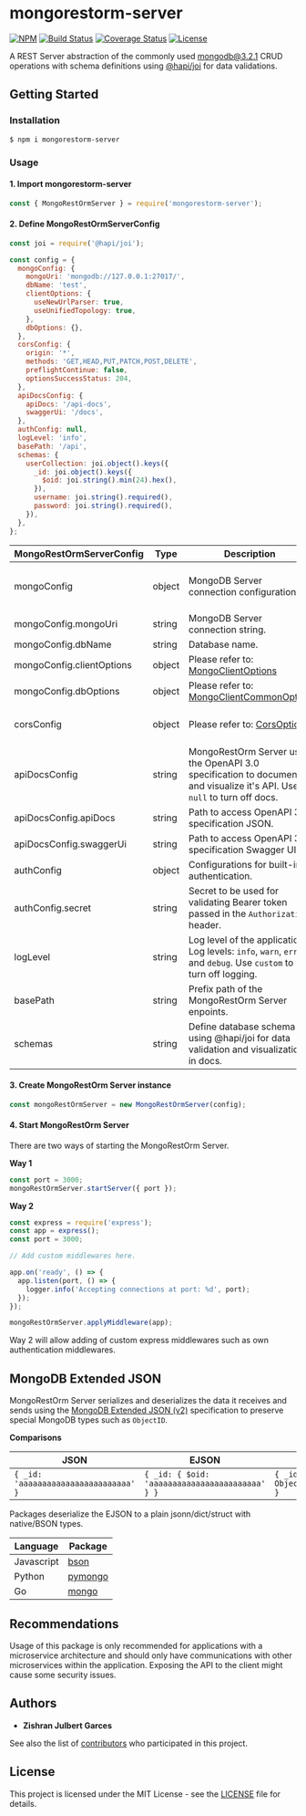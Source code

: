# mongorestorm-server
[![NPM](https://img.shields.io/npm/v/mongorestorm-server)](https://www.npmjs.com/package/mongorestorm-server) [![Build Status](https://travis-ci.org/zishone/mongorestorm-server.svg?branch=master)](https://travis-ci.org/zishone/mongorestorm-server) [![Coverage Status](https://coveralls.io/repos/github/zishone/mongorestorm-server/badge.svg?branch=master)](https://coveralls.io/github/zishone/mongorestorm-server?branch=master) [![License](https://img.shields.io/npm/l/mongorestorm-server)](https://github.com/zishone/mongorestorm-server/blob/master/LICENSE)

A REST Server abstraction of the commonly used [mongodb@3.2.1](https://www.npmjs.com/package/mongodb) CRUD operations with schema definitions using [@hapi/joi](https://www.npmjs.com/package/@hapi/joi) for data validations.

## Getting Started
### Installation
```shell
$ npm i mongorestorm-server
```

### Usage
#### 1. Import mongorestorm-server
```javascript
const { MongoRestOrmServer } = require('mongorestorm-server');
```
#### 2. Define MongoRestOrmServerConfig
```javascript
const joi = require('@hapi/joi');

const config = {
  mongoConfig: {
    mongoUri: 'mongodb://127.0.0.1:27017/',
    dbName: 'test',
    clientOptions: {
      useNewUrlParser: true,
      useUnifiedTopology: true,
    },
    dbOptions: {},
  },
  corsConfig: {
    origin: '*',
    methods: 'GET,HEAD,PUT,PATCH,POST,DELETE',
    preflightContinue: false,
    optionsSuccessStatus: 204,
  },
  apiDocsConfig: {
    apiDocs: '/api-docs',
    swaggerUi: '/docs',
  },
  authConfig: null,
  logLevel: 'info',
  basePath: '/api',
  schemas: {
    userCollection: joi.object().keys({
      _id: joi.object().keys({
        $oid: joi.string().min(24).hex(),
      }),
      username: joi.string().required(),
      password: joi.string().required(),
    }),
  },
};
```

| MongoRestOrmServerConfig      | Type   | Description | Default                    |
|------------------------------ |------- |------------ |--------------------------- |
| mongoConfig                   | object | MongoDB Server connection configurations.            | `{ mongoUri: 'mongodb://127.0.0.1:27017/', dbName: 'test', clientOptions: { useNewUrlParser: true, useUnifiedTopology: true } }` |
| mongoConfig.mongoUri          | string | MongoDB Server connection string.            | `'mongodb://127.0.0.1:27017/'` |
| mongoConfig.dbName            | string | Database name.            | `'test'`                       |
| mongoConfig.clientOptions     | object | Please refer to: [MongoClientOptions](http://mongodb.github.io/node-mongodb-native/3.2/api/MongoClient.html#.connect) | `{ useNewUrlParser: true, useUnifiedTopology: true }`	                     |
| mongoConfig.dbOptions         | object | Please refer to: [MongoClientCommonOption](http://mongodb.github.io/node-mongodb-native/3.2/api/MongoClient.html#db)  | `{}` 	                     |
| corsConfig                    | object | Please refer to: [CorsOptions](https://www.npmjs.com/package/cors#configuration-options)                              | `{ origin: '*', methods: 'GET,HEAD,PUT,PATCH,POST,DELETE', preflightContinue: false, optionsSuccessStatus: 204 }` 	                     |
| apiDocsConfig                 | string | MongoRestOrm Server uses the OpenAPI 3.0 specification to document and visualize it's API. Use `null` to turn off docs.            | `{ apiDocs: '/api-docs', swaggerUi: '/docs' }`                 |
| apiDocsConfig.apiDocs         | string | Path to access OpenAPI 3.0 specification JSON.            | `'/api-docs'`                  |
| apiDocsConfig.swaggerUi       | string | Path to access OpenAPI 3.0 specification Swagger UI.            | `'/docs'`                     |
| authConfig                    | object | Configurations for built-in authentication.            | `null`                       |
| authConfig.secret             | string | Secret to be used for validating Bearer token passed in the `Authorization` header.            | `'secret'`                     |
| logLevel                      | string | Log level of the application. Log levels: `info`, `warn`, `error`, and `debug`. Use `custom` to turn off logging.            | `'info'`                       |
| basePath                      | string | Prefix path of the MongoRestOrm Server enpoints.            | `''`                         |
| schemas                       | string | Define database schema using @hapi/joi for data validation and visualization in docs.            | `{}`                       |

#### 3. Create MongoRestOrm Server instance
```javascript
const mongoRestOrmServer = new MongoRestOrmServer(config);
```

#### 4. Start MongoRestOrm Server
There are two ways of starting the MongoRestOrm Server.

**Way 1**
```javascript
const port = 3000;
mongoRestOrmServer.startServer({ port });
```
**Way 2**
```javascript
const express = require('express');
const app = express();
const port = 3000;

// Add custom middlewares here.

app.on('ready', () => {
  app.listen(port, () => {
    logger.info('Accepting connections at port: %d', port);
  });
});

mongoRestOrmServer.applyMiddleware(app);
```
Way 2 will allow adding of custom express middlewares such as own authentication middlewares.

## MongoDB Extended JSON
MongoRestOrm Server serializes and deserializes the data it receives and sends using the [MongoDB Extended JSON (v2)](https://docs.mongodb.com/manual/reference/mongodb-extended-json/) specification to preserve special MongoDB types such as `ObjectID`.

**Comparisons**

| JSON                                  | EJSON                                           | BSON                                            |
|-------------------------------------- |------------------------------------------------ |------------------------------------------------ |
| `{ _id: 'aaaaaaaaaaaaaaaaaaaaaaaa' }` | `{ _id: { $oid: 'aaaaaaaaaaaaaaaaaaaaaaaa' } }` | `{ _id: ObjectId('aaaaaaaaaaaaaaaaaaaaaaaa') }` |

Packages deserialize the EJSON to a plain jsonn/dict/struct with native/BSON types.

| Language   | Package |
|----------- |-------- |
| Javascript | [bson](https://www.npmjs.com/package/bson) |
| Python     | [pymongo](https://pypi.org/project/pymongo/) |
| Go         | [mongo](https://go.mongodb.org/mongo-driver/mongo/) |

## Recommendations
Usage of this package is only recommended for applications with a microservice architecture and should only have communications with other microservices within the application. Exposing the API to the client might cause some security issues.

## Authors
* **Zishran Julbert Garces**

See also the list of [contributors](https://github.com/zishone/mongorestorm-server/contributors) who participated in this project.

## License
This project is licensed under the MIT License - see the [LICENSE](https://github.com/zishone/mongorestorm-server/blob/master/LICENSE) file for details.